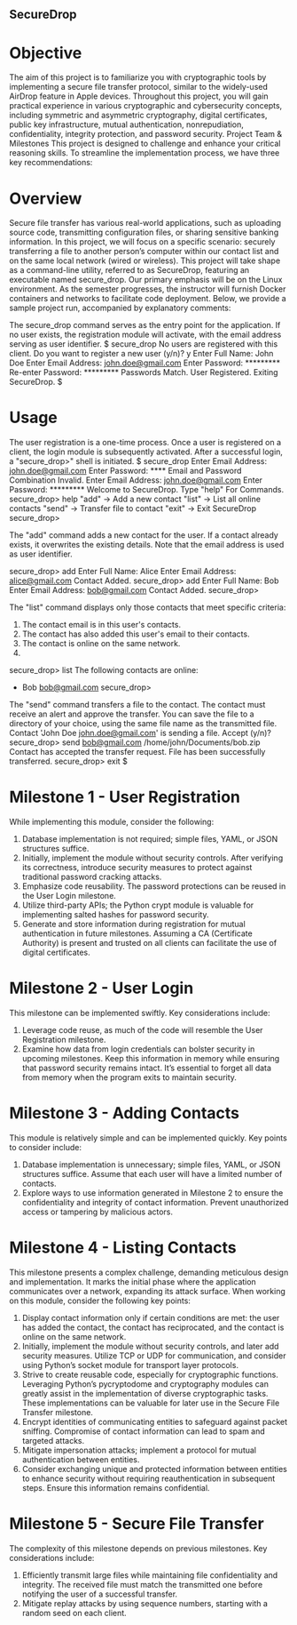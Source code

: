 ## SecureDrop
# Objective
The aim of this project is to familiarize you with cryptographic tools by implementing a secure file transfer
protocol, similar to the widely-used AirDrop feature in Apple devices. Throughout this project, you
will gain practical experience in various cryptographic and cybersecurity concepts, including symmetric
and asymmetric cryptography, digital certificates, public key infrastructure, mutual authentication, nonrepudiation, confidentiality, integrity protection, and password security.
Project Team & Milestones
This project is designed to challenge and enhance your critical reasoning skills. To streamline the implementation process, we have three key recommendations:

# Overview
Secure file transfer has various real-world applications, such as uploading source code, transmitting configuration files, or sharing sensitive banking information. In this project, we will focus on a specific scenario:
securely transferring a file to another person’s computer within our contact list and on the same local network
(wired or wireless).
This project will take shape as a command-line utility, referred to as SecureDrop, featuring an executable
named secure_drop. Our primary emphasis will be on the Linux environment. As the semester progresses,
the instructor will furnish Docker containers and networks to facilitate code deployment. Below, we provide a
sample project run, accompanied by explanatory comments:

The secure_drop command serves as the entry point for the application. If no user exists,
the registration module will activate, with the email address serving as user identifier.
$ secure_drop
No users are registered with this client.
Do you want to register a new user (y/n)? y
Enter Full Name: John Doe
Enter Email Address: john.doe@gmail.com
Enter Password: *********
Re-enter Password: *********
Passwords Match.
User Registered.
Exiting SecureDrop.
$

# Usage
The user registration is a one-time process. Once a user is registered on a client, the
login module is subsequently activated. After a successful login, a "secure_drop>" shell
is initiated.
$ secure_drop
Enter Email Address: john.doe@gmail.com
Enter Password: ****
Email and Password Combination Invalid.
Enter Email Address: john.doe@gmail.com
Enter Password: *********
Welcome to SecureDrop.
Type "help" For Commands.
secure_drop> help
"add" -> Add a new contact
"list" -> List all online contacts
"send" -> Transfer file to contact
"exit" -> Exit SecureDrop
secure_drop>

The "add" command adds a new contact for the user. If a contact already exists, it
overwrites the existing details. Note that the email address is used as user identifier.

secure_drop> add
Enter Full Name: Alice
Enter Email Address: alice@gmail.com
Contact Added.
secure_drop> add
Enter Full Name: Bob
Enter Email Address: bob@gmail.com
Contact Added.
secure_drop>

The "list" command displays only those contacts that meet specific criteria:
1. The contact email is in this user's contacts.
2. The contact has also added this user's email to their contacts.
3. The contact is online on the same network.
4. 
secure_drop> list
The following contacts are online:
* Bob <bob@gmail.com>
secure_drop>

The "send" command transfers a file to the contact. The contact must receive an
alert and approve the transfer. You can save the file to a directory of your choice,
using the same file name as the transmitted file.
Contact 'John Doe <john.doe@gmail.com>' is sending a file. Accept (y/n)?
secure_drop> send bob@gmail.com /home/john/Documents/bob.zip
Contact has accepted the transfer request.
File has been successfully transferred.
secure_drop> exit
$

# Milestone 1 - User Registration
While implementing this module, consider the following:
1. Database implementation is not required; simple files, YAML, or JSON structures suffice.
2. Initially, implement the module without security controls. After verifying its correctness, introduce
security measures to protect against traditional password cracking attacks.
3. Emphasize code reusability. The password protections can be reused in the User Login milestone.
4. Utilize third-party APIs; the Python crypt module is valuable for implementing salted hashes for
password security.
5. Generate and store information during registration for mutual authentication in future milestones.
Assuming a CA (Certificate Authority) is present and trusted on all clients can facilitate the use of
digital certificates.

# Milestone 2 - User Login
This milestone can be implemented swiftly. Key considerations include:
1. Leverage code reuse, as much of the code will resemble the User Registration milestone.
2. Examine how data from login credentials can bolster security in upcoming milestones. Keep this
information in memory while ensuring that password security remains intact. It’s essential to forget all
data from memory when the program exits to maintain security.

# Milestone 3 - Adding Contacts
This module is relatively simple and can be implemented quickly. Key points to consider include:
1. Database implementation is unnecessary; simple files, YAML, or JSON structures suffice. Assume that
each user will have a limited number of contacts.
2. Explore ways to use information generated in Milestone 2 to ensure the confidentiality and integrity of
contact information. Prevent unauthorized access or tampering by malicious actors.

# Milestone 4 - Listing Contacts
This milestone presents a complex challenge, demanding meticulous design and implementation. It marks
the initial phase where the application communicates over a network, expanding its attack surface. When
working on this module, consider the following key points:
1. Display contact information only if certain conditions are met: the user has added the contact, the
contact has reciprocated, and the contact is online on the same network.
2. Initially, implement the module without security controls, and later add security measures. Utilize TCP
or UDP for communication, and consider using Python’s socket module for transport layer protocols.
3. Strive to create reusable code, especially for cryptographic functions. Leveraging Python’s pycryptodome
and cryptography modules can greatly assist in the implementation of diverse cryptographic tasks.
These implementations can be valuable for later use in the Secure File Transfer milestone.
4. Encrypt identities of communicating entities to safeguard against packet sniffing. Compromise of contact
information can lead to spam and targeted attacks.
5. Mitigate impersonation attacks; implement a protocol for mutual authentication between entities.
6. Consider exchanging unique and protected information between entities to enhance security without
requiring reauthentication in subsequent steps. Ensure this information remains confidential.

# Milestone 5 - Secure File Transfer
The complexity of this milestone depends on previous milestones. Key considerations include:
1. Efficiently transmit large files while maintaining file confidentiality and integrity. The received file must
match the transmitted one before notifying the user of a successful transfer.
2. Mitigate replay attacks by using sequence numbers, starting with a random seed on each client.
